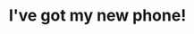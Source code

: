 ---
title: I've got my new phone!
image: /assets/img/blog/5c741a1b26289859b80dc046-750-563.jpg
description: >
  I came into Saturday, March 30th, expecting a Samsung S8. I walked out of the store with a Samsung S10e and an Otterbox case for it. It's a great device and will be used for testing out DroidOS features. I'll be talking about AnDroidOS, a possible name for it once it's released, what's on my phone, the story behind this phone, and much more. Enjoy!
published: true
---
